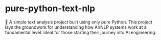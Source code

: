 # pure-python-text-nlp
🚀 A simple text analysis project built using only pure Python. This project lays the groundwork for understanding how AI/NLP systems work at a fundamental level. Ideal for those starting their journey into AI engineering.
